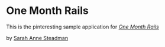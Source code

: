 # One Month Rails

This is the pinteresting sample application for
[*One Month Rails*](http://onemonthrails.com)

by [Sarah Anne Steadman](http://SarahAnneSteadman.com)